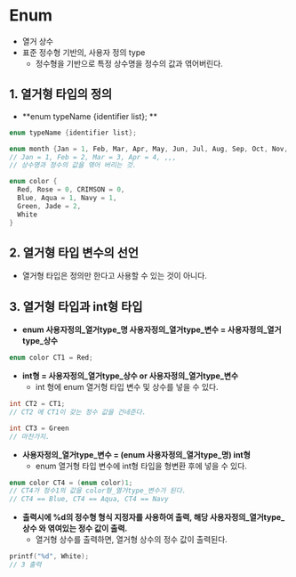 # Enum

  - 열거 상수
  - 표준 정수형 기반의, 사용자 정의 type
    - 정수형을 기반으로 특정 상수명을 정수의 값과 엮어버린다.

## 1. 열거형 타입의 정의

  - **enum typeName {identifier list}; **

```c
enum typeName {identifier list};

enum month {Jan = 1, Feb, Mar, Apr, May, Jun, Jul, Aug, Sep, Oct, Nov, Dec}
// Jan = 1, Feb = 2, Mar = 3, Apr = 4, ,,,
// 상수명과 정수의 값을 엮어 버리는 것.

enum color {
  Red, Rose = 0, CRIMSON = 0,
  Blue, Aqua = 1, Navy = 1,
  Green, Jade = 2,
  White
}
```

## 2. 열거형 타입 변수의 선언
  - 열거형 타입은 정의만 한다고 사용할 수 있는 것이 아니다.

## 3. 열거형 타입과 int형 타입

  - **enum 사용자정의_열거type_명 사용자정의_열거type_변수 = 사용자정의_열거type_상수**

```c
enum color CT1 = Red;
```

  - **int형 = 사용자정의_열거type_상수 or 사용자정의_열거type_변수**
    - int 형에 enum 열거형 타입 변수 및 상수를 넣을 수 있다.

```c
int CT2 = CT1;
// CT2 에 CT1이 갖는 정수 값을 건네준다.

int CT3 = Green
// 마찬가지.
```

  - **사용자정의_열거type_변수 = (enum 사용자정의_열거type_명) int형**
    - enum 열거형 타입 변수에 int형 타입을 형변환 후에 넣을 수 있다.
 
```c
enum color CT4 = (enum color)1;
// CT4가 정수1의 값을 color형_열거type_변수가 된다.
// CT4 == Blue, CT4 == Aqua, CT4 == Navy

```

  - **출력시에 %d의 정수형 형식 지정자를 사용하여 출력, 해당 사용자정의_열거type_상수 와 엮여있는 정수 값이 출력.**
    - 열거형 상수를 출력하면, 열거형 상수의 정수 값이 출력된다.

```c
printf("%d", White);
// 3 출력
```
